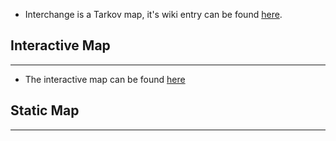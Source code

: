 * Interchange is a Tarkov map, it's wiki entry can be found [here](https://escapefromtarkov.fandom.com/wiki/Interchange). 

## Interactive Map
---
* The interactive map can be found [here](https://mapgenie.io/tarkov/maps/interchange)

## Static Map
---
